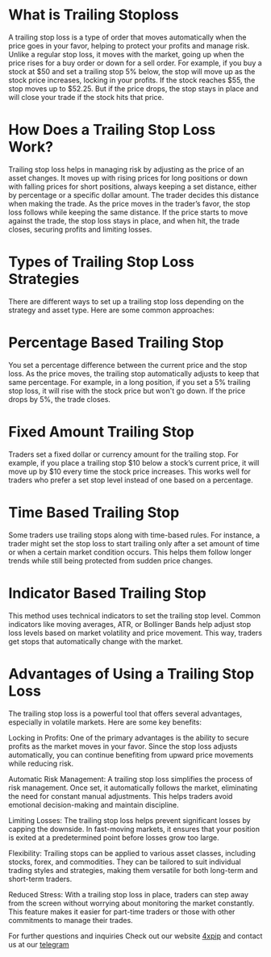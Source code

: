 # What is Trailing Stoploss

A trailing stop loss is a type of order that moves automatically when the price goes in your favor, helping to protect your profits and manage risk.  Unlike a regular stop loss, it moves with the market, going up when the price rises for a buy order or down for a sell order. For example, if you buy a stock at $50 and set a trailing stop 5% below, the stop will move up as the stock price increases, locking in your profits. If the stock reaches $55, the stop moves up to $52.25. But if the price drops, the stop stays in place and will close your trade if the stock hits that price. 

# How Does a Trailing Stop Loss Work? 

Trailing stop loss helps in managing risk by adjusting as the price of an asset changes. It moves up with rising prices for long positions or down with falling prices for short positions, always keeping a set distance, either by percentage or a specific dollar amount. The trader decides this distance when making the trade. As the price moves in the trader’s favor, the stop loss follows while keeping the same distance. If the price starts to move against the trade, the stop loss stays in place, and when hit, the trade closes, securing profits and limiting losses. 

# Types of Trailing Stop Loss Strategies 

There are different ways to set up a trailing stop loss depending on the strategy and asset type. Here are some common approaches: 

# Percentage Based Trailing Stop 

You set a percentage difference between the current price and the stop loss. As the price moves, the trailing stop automatically adjusts to keep that same percentage. For example, in a long position, if you set a 5% trailing stop loss, it will rise with the stock price but won't go down. If the price drops by 5%, the trade closes. 

# Fixed Amount Trailing Stop 

Traders set a fixed dollar or currency amount for the trailing stop. For example, if you place a trailing stop $10 below a stock’s current price, it will move up by $10 every time the stock price increases. This works well for traders who prefer a set stop level instead of one based on a percentage. 

# Time Based Trailing Stop 

Some traders use trailing stops along with time-based rules. For instance, a trader might set the stop loss to start trailing only after a set amount of time or when a certain market condition occurs. This helps them follow longer trends while still being protected from sudden price changes. 

# Indicator Based Trailing Stop 

This method uses technical indicators to set the trailing stop level. Common indicators like moving averages, ATR, or Bollinger Bands help adjust stop loss levels based on market volatility and price movement. This way, traders get stops that automatically change with the market. 

# Advantages of Using a Trailing Stop Loss 

The trailing stop loss is a powerful tool that offers several advantages, especially in volatile markets. Here are some key benefits: 

Locking in Profits: One of the primary advantages is the ability to secure profits as the market moves in your favor. Since the stop loss adjusts automatically, you can continue benefiting from upward price movements while reducing risk. 

Automatic Risk Management: A trailing stop loss simplifies the process of risk management. Once set, it automatically follows the market, eliminating the need for constant manual adjustments. This helps traders avoid emotional decision-making and maintain discipline. 

Limiting Losses: The trailing stop loss helps prevent significant losses by capping the downside. In fast-moving markets, it ensures that your position is exited at a predetermined point before losses grow too large. 

Flexibility: Trailing stops can be applied to various asset classes, including stocks, forex, and commodities. They can be tailored to suit individual trading styles and strategies, making them versatile for both long-term and short-term traders. 

Reduced Stress: With a trailing stop loss in place, traders can step away from the screen without worrying about monitoring the market constantly. This feature makes it easier for part-time traders or those with other commitments to manage their trades. 

For further questions and inquiries Check out our website [4xpip](https://4xpip.com/) and contact us at our [telegram](https://t.me/pip_4x)

 
